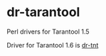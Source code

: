 # dr-tarantool

Perl drivers for Tarantool 1.5

Driver for Tarantool 1.6 is [dr-tnt](https://github.com/dr-co/dr-tnt)
